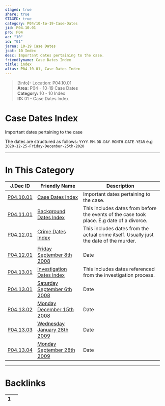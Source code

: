 ```yaml
---  
staged: true  
share: true  
STAGED: true  
category: P04/10-to-19-Case-Dates  
jid: P04.10.01  
pro: P04  
ac: "10"  
id: "01"  
jarea: 10-19 Case Dates  
jcat: 10 Index  
desc: Important dates pertaining to the case.  
friendlyname: Case Dates Index  
title: index  
alias: P04-10-01, Case Dates Index  
---  
```

  
>[!info]- Location: P04.10.01  
>**Area:** P04 - 10-19 Case Dates  
>**Category:** 10 - 10 Index  
>**ID:** 01 - Case Dates Index  
  
# Case Dates Index  
Important dates pertaining to the case  
  
The dates are structured as follows: `YYYY-MM-DD-DAY-MONTH-DATE-YEAR` e.g `2020-12-25-Friday-December-25th-2020`  
  
  
  
---  
# In This Category  
  
| J.Dec ID                                                                                                                          | Friendly Name                                                                                                                                       | Description                                                                               |  
| --------------------------------------------------------------------------------------------------------------------------------- | --------------------------------------------------------------------------------------------------------------------------------------------------- | ----------------------------------------------------------------------------------------- |  
| [P04.10.01](index.md)                                                        | [Case Dates Index](index.md)                                                                   | Important dates pertaining to the case.                                                   |  
| [P04.11.01](./11-Background-Dates/index.md)                                    | [Background Dates Index](./11-Background-Dates/index.md)                                         | This includes dates from before the events of the case took place. E.g date of a divorce. |  
| [P04.12.01](./12-Crime-Dates/index.md)                                         | [Crime Dates Index](./12-Crime-Dates/index.md)                                                   | This includes dates from the actual crime itself. Usually just the date of the murder.    |  
| [P04.12.01](./12-Crime-Dates/2008-9-8-Friday-September-8th-2008.md)            | [Friday September 8th 2008](./12-Crime-Dates/2008-9-8-Friday-September-8th-2008.md)              | Date                                                                                      |  
| [P04.13.01](./13-Investigation-Dates/index.md)                                 | [Investigation Dates Index](./13-Investigation-Dates/index.md)                                   | This includes dates referenced from the investigation process.                            |  
| [P04.13.01](./13-Investigation-Dates/2008-9-6-Saturday-September-6th-2008.md)  | [Saturday September 6th 2008](./13-Investigation-Dates/2008-9-6-Saturday-September-6th-2008.md)  | Date                                                                                      |  
| [P04.13.02](./13-Investigation-Dates/2008-12-15-Monday-December-15th-2008.md)  | [Monday December 15th 2008](./13-Investigation-Dates/2008-12-15-Monday-December-15th-2008.md)    | Date                                                                                      |  
| [P04.13.03](./13-Investigation-Dates/2009-1-28-Wednesday-January-28th-2009.md) | [Wednesday January 28th 2009](./13-Investigation-Dates/2009-1-28-Wednesday-January-28th-2009.md) | Date                                                                                      |  
| [P04.13.04](./13-Investigation-Dates/2009-9-28-Monday-September-28th-2009.md)  | [Monday September 28th 2009](./13-Investigation-Dates/2009-9-28-Monday-September-28th-2009.md)   | Date                                                                                      |  
  
  
---  
# Backlinks  
<div><table class="dataview table-view-table"><thead class="table-view-thead"><tr class="table-view-tr-header"><th class="table-view-th"><span></span><span class="dataview small-text">1</span></th><th class="table-view-th"><span></span></th></tr></thead><tbody class="table-view-tbody"></tbody></table></div>
